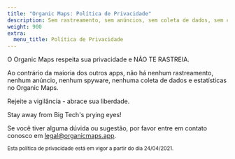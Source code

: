 ```yaml
---
title: "Organic Maps: Política de Privacidade"
description: Sem rastreamento, sem anúncios, sem coleta de dados, sem coleta de estatísticas, sem spyware
weight: 900
extra:
  menu_title: Política de Privacidade
---
```


O Organic Maps respeita sua privacidade e NÃO TE RASTREIA.

Ao contrário da maioria dos outros apps, não há nenhum rastreamento, nenhum
anúncio, nenhum spyware, nenhuma coleta de dados e estatísticas no Organic
Maps.

Rejeite a vigilância - abrace sua liberdade.

Stay away from Big Tech's prying eyes!

Se você tiver alguma dúvida ou sugestão, por favor entre em contato conosco
em [legal@organicmaps.app](mailto:legal@organicmaps.app).

<sub>Esta política de privacidade está em vigor a partir do dia 24/04/2021.</sub>
